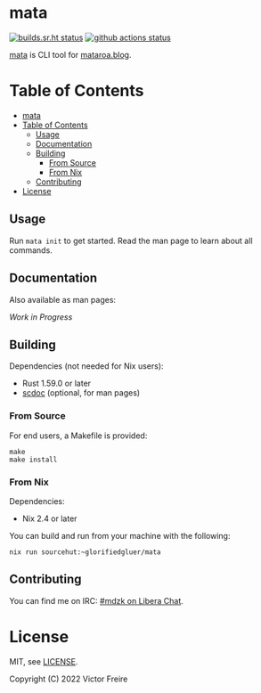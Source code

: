 # mata

[![builds.sr.ht status](https://builds.sr.ht/~glorifiedgluer/mata.svg)](https://builds.sr.ht/~glorifiedgluer/mata?)
[![github actions status](https://github.com/ratsclub/mata/actions/workflows/nix-build.yml/badge.svg)](https://github.com/ratsclub/mata/actions/workflows/nix-build.yml)

[mata](https://git.sr.ht/~glorifiedgluer/mata) is CLI tool for [mataroa.blog](https://mataroa.blog).


# Table of Contents

- [mata](#mata)
- [Table of Contents](#table-of-contents)
  - [Usage](#usage)
  - [Documentation](#documentation)
  - [Building](#building)
    - [From Source](#from-source)
    - [From Nix](#from-nix)
  - [Contributing](#contributing)
- [License](#license)

## Usage

Run `mata init` to get started. Read the man page to learn about all commands.

## Documentation

Also available as man pages:

_Work in Progress_

## Building

Dependencies (not needed for Nix users):

- Rust 1.59.0 or later
- [scdoc](https://git.sr.ht/~sircmpwn/scdoc) (optional, for man pages)

### From Source

For end users, a Makefile is provided:

```
make
make install
```

### From Nix

Dependencies:

- Nix 2.4 or later

You can build and run from your machine with the following:

```
nix run sourcehut:~glorifiedgluer/mata
```

## Contributing

You can find me on IRC: [#mdzk on Libera Chat](ircs://irc.libera.chat/#mdzk).

# License

MIT, see [LICENSE](https://git.sr.ht/~glorifiedgluer/mata/tree/master/LICENSE).

Copyright (C) 2022 Victor Freire

